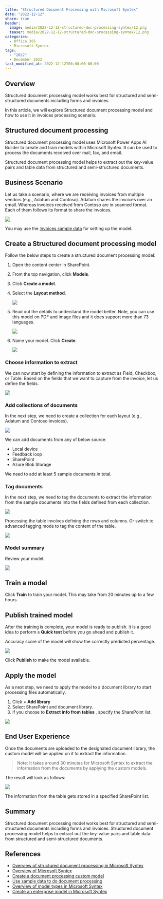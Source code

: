 ```yaml
---
title: "Structured Document Processing with Microsoft Syntex"
date: "2022-12-12"
share: true
header:
  image: media/2022-12-12-structured-doc-processing-syntex/12.png
  teaser: media/2022-12-12-structured-doc-processing-syntex/12.png
categories:
  - Office 365
  - Microsoft Syntex
tags:
  - "2022"
  - December 2022
last_modified_at: 2022-12-12T00:00:00-00:00
---
```

## Overview

Structured document processing model works best for structured and semi-structured documents including forms and invoices.

In this article, we will explore Structured document processing model and how to use it in invoices processing scenario.


## Structured document processing

Structured document processing model uses Microsoft Power Apps AI Builder to create and train models within Microsoft Syntex. It can be used to process the documents received over mail, fax, and email.

Structured document processing model helps to extract out the key-value pairs and table data from structured and semi-structured documents.


## Business Scenario

Let us take a scenario, where we are receiving invoices from multiple vendors (e.g., Adatum and Contoso). Adatum shares the invoices over an email. Whereas invoices received from Contoso are in scanned format. Each of them follows its format to share the invoices.

![](/media/2022-12-12-structured-doc-processing-syntex/01.png)

You may use the [Invoices sample data](https://learn.microsoft.com/en-us/ai-builder/form-processing-sample-data?WT.mc_id=M365-MVP-5003693) for setting up the model.


## Create a Structured document processing model

Follow the below steps to create a structured document processing model:

1. Open the content center in SharePoint.
2. From the top navigation, click **Models**.
3. Click **Create a model**.
4. Select the **Layout method**.

    ![](/media/2022-12-12-structured-doc-processing-syntex/02.png)

5. Read out the details to understand the model better. Note, you can use this model on PDF and image files and it does support more than 73 languages.

    ![](/media/2022-12-12-structured-doc-processing-syntex/03.png)

6. Name your model. Click **Create**.

    ![](/media/2022-12-12-structured-doc-processing-syntex/04.png)


### Choose information to extract

We can now start by defining the information to extract as Field, Checkbox, or Table. Based on the fields that we want to capture from the invoice, let us define the fields.

![](/media/2022-12-12-structured-doc-processing-syntex/05.png)


### Add collections of documents

In the next step, we need to create a collection for each layout (e.g., Adatum and Contoso invoices).

![](/media/2022-12-12-structured-doc-processing-syntex/06.png)

We can add documents from any of below source:

- Local device
- Feedback loop
- SharePoint
- Azure Blob Storage

We need to add at least 5 sample documents in total.

### Tag documents

In the next step, we need to tag the documents to extract the information from the sample documents into the fields defined from each collection.

![](/media/2022-12-12-structured-doc-processing-syntex/07.png)

Processing the table involves defining the rows and columns. Or switch to advanced tagging mode to tag the content of the table.

![](/media/2022-12-12-structured-doc-processing-syntex/08.png)


### Model summary

Review your model.

![](/media/2022-12-12-structured-doc-processing-syntex/09.png)


## Train a model

Click **Train** to train your model. This may take from 20 minutes up to a few hours.


## Publish trained model

After the training is complete, your model is ready to publish. It is a good idea to perform a **Quick test** before you go ahead and publish it.

Accuracy score of the model will show the correctly predicted percentage.

![](/media/2022-12-12-structured-doc-processing-syntex/10.png)

Click **Publish** to make the model available.


## Apply the model

As a next step, we need to apply the model to a document library to start processing files automatically.

1. Click **+ Add library**
2. Select SharePoint and document library.
3. If you choose to **Extract info from tables** , specify the SharePoint list.

![](/media/2022-12-12-structured-doc-processing-syntex/11.png)


## End User Experience

Once the documents are uploaded to the designated document library, the custom model will be applied on it to extract the information.

> Note:
> It takes around 30 minutes for Microsoft Syntex to extract the information from the documents by applying the custom models.

The result will look as follows:

![](/media/2022-12-12-structured-doc-processing-syntex/12.png)

The information from the table gets stored in a specified SharePoint list.


## Summary

Structured document processing model works best for structured and semi-structured documents including forms and invoices. Structured document processing model helps to extract out the key-value pairs and table data from structured and semi-structured documents.


## References

- [Overview of structured document processing in Microsoft Syntex](https://learn.microsoft.com/en-us/microsoft-365/contentunderstanding/form-processing-overview?WT.mc_id=M365-MVP-5003693)
- [Overview of Microsoft Syntex](https://learn.microsoft.com/en-us/microsoft-365/contentunderstanding/syntex-overview?WT.mc_id=M365-MVP-5003693)
- [Create a document processing custom model](https://learn.microsoft.com/en-us/ai-builder/create-form-processing-model?WT.mc_id=M365-MVP-5003693)
- [Use sample data to do document processing](https://learn.microsoft.com/en-us/ai-builder/form-processing-sample-data?WT.mc_id=M365-MVP-5003693)
- [Overview of model types in Microsoft Syntex](https://learn.microsoft.com/en-us/microsoft-365/contentunderstanding/model-types-overview?WT.mc_id=M365-MVP-5003693)
- [Create an enterprise model in Microsoft Syntex](https://learn.microsoft.com/en-us/microsoft-365/contentunderstanding/create-syntex-model?WT.mc_id=M365-MVP-5003693)
